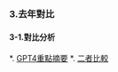 ### 3.去年對比
#### 3-1.對比分析
*. [GPT4重點摘要](https://chat.openai.com/share/2575ab12-0a6f-49c5-8f54-e721a42abdea)
*. [二者比較](https://github.com/FelixWuYH/IMBD2023training/blob/main/3.去年對比/compare2023with2022.pdf)


